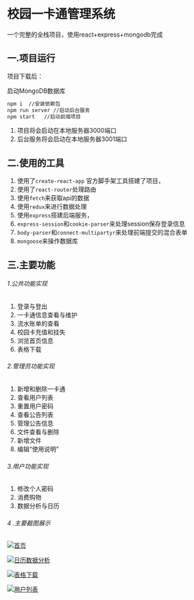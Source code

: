 # 校园一卡通管理系统

一个完整的全栈项目，使用react+express+mongodb完成


## 一.项目运行
项目下载后：

启动MongoDB数据库
   ```markdown
 npm i	//安装依赖包
 npm run server	//启动后台服务
npm start	//启动前端项目
```
1. 项目将会启动在本地服务器3000端口
2. 后台服务将会启动在本地服务器3001端口


## 二.使用的工具
1.  使用了`create-react-app` 官方脚手架工具搭建了项目，
2.  使用了`react-router`处理路由
3.  使用`fetch`来获取api的数据
4.  使用`redux`来进行数据处理
5.  使用`express`搭建后端服务，
6. `express-session`和`cookie-parser`来处理session保存登录信息
7. `body-parser`和`connect-multipartyr`来处理前端提交的混合表单
8. `mongoose`来操作数据库


## 三.主要功能
###### 1.公共功能实现
1. 登录与登出
2. 一卡通信息查看与维护
3. 流水账单的查看
4. 校园卡充值和挂失
5. 浏览首页信息
6. 表格下载


###### 2.管理员功能实现
1. 新增和删除一卡通
2. 查看用户列表
3. 重置用户密码
4. 查看公告列表
5. 管理公告信息
6. 文件查看与删除
7. 新增文件
8. 编辑“使用说明”

###### 3.用户功能实现
1. 修改个人密码
2. 消费购物
3. 数据分析与日历


###### 4 .主要截图展示
[![首页](http://wx3.sinaimg.cn/mw690/85eda507gy1fsn4yntz7bj21hc0u07ss.jpg "首页")](http://wx3.sinaimg.cn/mw690/85eda507gy1fsn4yntz7bj21hc0u07ss.jpg "首页")

[![日历数据分析](http://wx2.sinaimg.cn/mw690/85eda507gy1fsn4yls0qjj21hc0u0gnx.jpg "日历数据分析")](http://wx2.sinaimg.cn/mw690/85eda507gy1fsn4yls0qjj21hc0u0gnx.jpg "日历数据分析")

[![表格下载](http://wx2.sinaimg.cn/mw690/85eda507gy1fsn4yon43ej21hc0tzjva.jpg "表格下载")](http://wx2.sinaimg.cn/mw690/85eda507gy1fsn4yon43ej21hc0tzjva.jpg "表格下载")

[![用户列表](http://wx1.sinaimg.cn/mw690/85eda507gy1fsn4yqa3lcj21hc0u0ady.jpg "用户列表")](http://wx1.sinaimg.cn/mw690/85eda507gy1fsn4yqa3lcj21hc0u0ady.jpg "用户列表")


